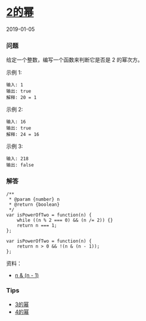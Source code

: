 # [2的幂](https://leetcode-cn.com/problems/power-of-two)
2019-01-05
### 问题

给定一个整数，编写一个函数来判断它是否是 2 的幂次方。

示例 1:

```
输入: 1
输出: true
解释: 20 = 1
```
示例 2:

```
输入: 16
输出: true
解释: 24 = 16
```
示例 3:

```
输入: 218
输出: false
```

### 解答

```
/**
 * @param {number} n
 * @return {boolean}
 */
var isPowerOfTwo = function(n) {
    while ((n % 2 === 0) && (n /= 2)) {}
    return n === 1;
};

var isPowerOfTwo = function(n) {
    return n > 0 && !(n & (n - 1));
};
```
资料：
* [n & (n - 1)](https://stackoverflow.com/questions/4678333/n-n-1-what-does-this-expression-do)

### Tips
* [3的幂](PowerofThree)
* [4的幂](PowerofFour)